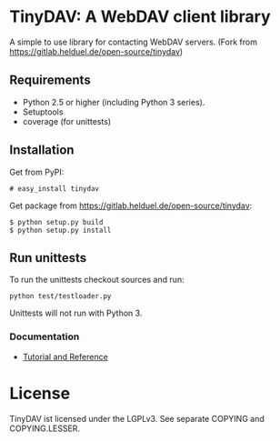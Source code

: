 # TinyDAV: A WebDAV client library

A simple to use library for contacting WebDAV servers. (Fork from https://gitlab.helduel.de/open-source/tinydav)


## Requirements

- Python 2.5 or higher (including Python 3 series).
- Setuptools
- coverage (for unittests)


## Installation

Get from PyPI:
```
# easy_install tinydav
```

Get package from https://gitlab.helduel.de/open-source/tinydav:
```
$ python setup.py build
$ python setup.py install
```

## Run unittests

To run the unittests checkout sources and run:

```
python test/testloader.py
```

Unittests will not run with Python 3.


### Documentation

- [Tutorial and Reference](https://gitlab.helduel.de/open-source/tinydav/wikis/home)


# License

TinyDAV ist licensed under the LGPLv3. See separate COPYING and COPYING.LESSER. 
